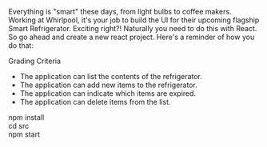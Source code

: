 Everything is "smart" these days, from light bulbs to coffee makers. Working at Whirlpool, it's your job to build the UI for their upcoming flagship Smart Refrigerator. Exciting right?! Naturally you need to do this with React. So go ahead and create a new react project. Here's a reminder of how you do that:

Grading Criteria
<ul>
<li>The application can list the contents of the refrigerator.</li>
<li>The application can add new items to the refrigerator.</li>
<li>The application can indicate which items are expired.</li>
<li>The application can delete items from the list.</li>
</ul>


npm install <br>
cd src <br/>
npm start <br>
